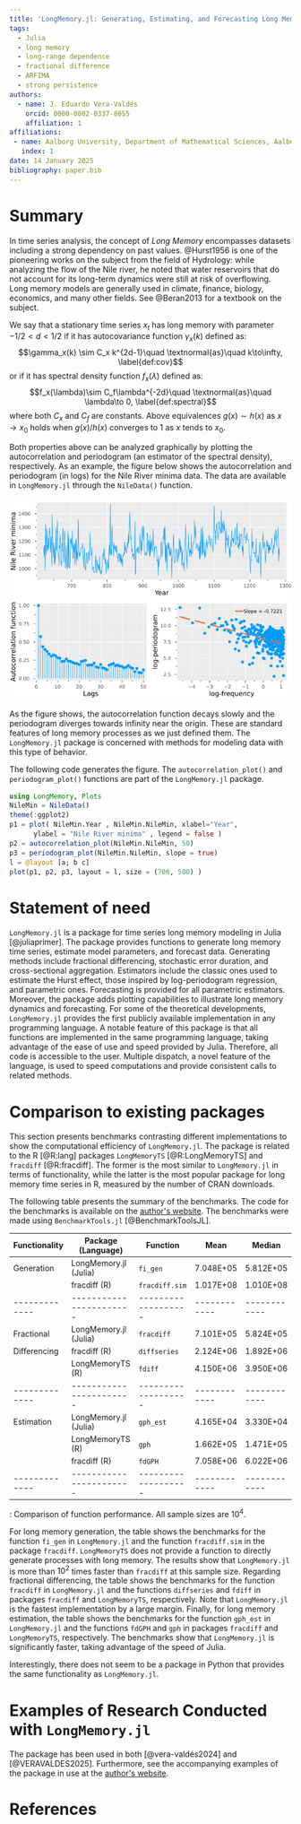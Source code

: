 ```yaml
---
title: 'LongMemory.jl: Generating, Estimating, and Forecasting Long Memory Models in Julia'
tags:
  - Julia
  - long memory
  - long-range dependence
  - fractional difference
  - ARFIMA
  - strong persistence
authors:
  - name: J. Eduardo Vera-Valdés
    orcid: 0000-0002-0337-8055
    affiliation: 1
affiliations:
 - name: Aalborg University, Department of Mathematical Sciences, Aalborg, Denmark
   index: 1
date: 14 January 2025
bibliography: paper.bib
---
```


# Summary

In time series analysis, the concept of *Long Memory* encompasses datasets including a strong dependency on past values. @Hurst1956 is one of the pioneering works on the subject from the field of Hydrology: while analyzing the flow of the Nile river, he noted that water reservoirs that do not account for its long-term dynamics were still at risk of overflowing. Long memory models are generally used in climate, finance, biology, economics, and many other fields. See @Beran2013 for a textbook on the subject.

We say that a stationary time series $x_t$ has long memory with parameter $-1/2<d<1/2$ if it has autocovariance function $\gamma_x(k)$ defined as:
$$\gamma_x(k) \sim C_x k^{2d-1}\quad \textnormal{as}\quad k\to\infty, \label{def:cov}$$
or if it has spectral density function $f_x(\lambda)$ defined as:
$$f_x(\lambda)\sim C_f\lambda^{-2d}\quad \textnormal{as}\quad \lambda\to 0, \label{def:spectral}$$
where both $C_x$ and $C_f$ are constants. Above equivalences $g(x)\sim h(x)$ as $x\to x_0$ holds when $g(x)/h(x)$ converges to $1$ as $x$ tends to $x_0$.

Both properties above can be analyzed graphically by plotting the autocorrelation and periodogram (an estimator of the spectral density), respectively.
As an example, the figure below shows the autocorrelation and periodogram (in logs) for the Nile River minima data. The data are available in `LongMemory.jl` through the `NileData()` function.

![Nile River minima (top), its autocorrelation function (bottom left), and log-periodogram (bottom right)](NileRiverMin.png)

As the figure shows, the autocorrelation function decays slowly and the periodogram diverges towards infinity near the origin. These are standard features of long memory processes as we just defined them.
The `LongMemory.jl` package is concerned with methods for modeling data with this type of behavior.

The following code generates the figure. The `autocorrelation_plot()` and `periodogram_plot()` functions are part of the `LongMemory.jl` package.

```julia
using LongMemory, Plots
NileMin = NileData()
theme(:ggplot2)
p1 = plot( NileMin.Year , NileMin.NileMin, xlabel="Year", 
      ylabel = "Nile River minima" , legend = false )
p2 = autocorrelation_plot(NileMin.NileMin, 50)
p3 = periodogram_plot(NileMin.NileMin, slope = true)
l = @layout [a; b c]
plot(p1, p2, p3, layout = l, size = (700, 500) )
```

# Statement of need

`LongMemory.jl` is a package for time series long memory modeling in Julia [@juliaprimer]. The package provides functions to generate long memory time series, estimate model parameters, and forecast data. Generating methods include fractional differencing, stochastic error duration, and cross-sectional aggregation. Estimators include the classic ones used to estimate the Hurst effect, those inspired by log-periodogram regression, and parametric ones. Forecasting is provided for all parametric estimators. Moreover, the package adds plotting capabilities to illustrate long memory dynamics and forecasting. For some of the theoretical developments, `LongMemory.jl` provides the first publicly available implementation in any programming language. A notable feature of this package is that all functions are implemented in the same programming language, taking advantage of the ease of use and speed provided by Julia. Therefore, all code is accessible to the user. Multiple dispatch, a novel feature of the language, is used to speed computations and provide consistent calls to related methods. 


# Comparison to existing packages

This section presents benchmarks contrasting different implementations to show the computational efficiency of `LongMemory.jl`. The package is related to the R [@R:lang] packages `LongMemoryTS` [@R:LongMemoryTS] and `fracdiff` [@R:fracdiff]. The former is the most similar to `LongMemory.jl` in terms of functionality, while the latter is the most popular package for long memory time series in R, measured by the number of CRAN downloads. 

The following table presents the summary of the benchmarks. The code for the benchmarks is available on the [author's website](https://everval.github.io/files/LM_notebook_benchmark.html). The benchmarks were made using `BenchmarkTools.jl` [@BenchmarkToolsJL]. 

| Functionality | Package (Language)    | Function          | Mean       | Median     |
| ------------- |-----------------------|-------------------|------------|------------|
| Generation    | LongMemory.jl (Julia) | `fi_gen`          | 7.048E+05  | 5.812E+05  |
|               | fracdiff (R)          | `fracdiff.sim`    | 1.017E+08  | 1.010E+08  |
| ------------- |-----------------------|-------------------|------------|------------|
| Fractional    | LongMemory.jl (Julia) | `fracdiff`        | 7.101E+05  | 5.824E+05  |
| Differencing  | fracdiff (R)          | `diffseries`      | 2.124E+06  | 1.892E+06  |
|               | LongMemoryTS (R)      | `fdiff`           | 4.150E+06  | 3.950E+06  |
| ------------- |-----------------------|-------------------|------------|------------|
| Estimation    | LongMemory.jl (Julia) | `gph_est`         | 4.165E+04  | 3.330E+04  |
|               | LongMemoryTS (R)      | `gph`             | 1.662E+05  | 1.471E+05  |
|               | fracdiff (R)          | `fdGPH`           | 7.058E+06  | 6.022E+06  |
| ------------- |-----------------------|-------------------|------------|------------|
: Comparison of function performance. All sample sizes are $10^4$. 

For long memory generation, the table shows the benchmarks for the function `fi_gen` in `LongMemory.jl` and the function `fracdiff.sim` in the package `fracdiff`. `LongMemoryTS` does not provide a function to directly generate processes with long memory. The results show that `LongMemory.jl` is more than $10^2$ times faster than `fracdiff` at this sample size. 
Regarding fractional differencing, the table shows the benchmarks for the function `fracdiff` in `LongMemory.jl` and the functions `diffseries` and `fdiff` in packages `fracdiff` and `LongMemoryTS`, respectively. Note that `LongMemory.jl` is the fastest implementation by a large margin.
Finally, for long memory estimation, the table shows the benchmarks for the function `gph_est` in `LongMemory.jl` and the functions `fdGPH` and `gph` in packages `fracdiff` and `LongMemoryTS`, respectively. The benchmarks show that `LongMemory.jl` is significantly faster, taking advantage of the speed of Julia.

Interestingly, there does not seem to be a package in Python that provides the same functionality as `LongMemory.jl`. 

# Examples of Research Conducted with `LongMemory.jl`

The package has been used in both [@vera-valdés2024] and [@VERAVALDES2025]. Furthermore, see the accompanying examples of the package in use at the [author's website](https://everval.github.io/files/LM_notebook_illustration.html).

# References
